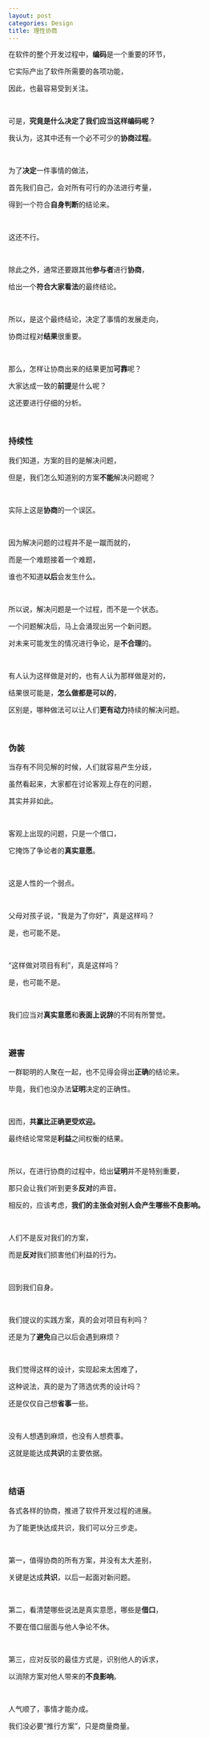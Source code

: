 ```yaml
---
layout: post
categories: Design
title: 理性协商
---
```


在软件的整个开发过程中，**编码**是一个重要的环节，

它实际产出了软件所需要的各项功能，

因此，也最容易受到关注。

<br/>

可是，**究竟是什么决定了我们应当这样编码呢？**

我认为，这其中还有一个必不可少的**协商过程**。

<br/>

为了**决定**一件事情的做法，

首先我们自己，会对所有可行的办法进行考量，

得到一个符合**自身判断**的结论来。

<br/>

这还不行。

<br/>

除此之外，通常还要跟其他**参与者**进行**协商**，

给出一个**符合大家看法**的最终结论。

<br/>

所以，是这个最终结论，决定了事情的发展走向，

协商过程对**结果**很重要。

<br/>

那么，怎样让协商出来的结果更加**可靠**呢？

大家达成一致的**前提**是什么呢？

这还要进行仔细的分析。

<br/>

### 持续性

我们知道，方案的目的是解决问题，

但是，我们怎么知道别的方案**不能**解决问题呢？

<br/>

实际上这是**协商**的一个误区。

<br/>

因为解决问题的过程并不是一蹴而就的，

而是一个难题接着一个难题，

谁也不知道**以后**会发生什么。

<br/>

所以说，解决问题是一个过程，而不是一个状态。

一个问题解决后，马上会涌现出另一个新问题。

对未来可能发生的情况进行争论，是**不合理**的。

<br/>

有人认为这样做是对的，也有人认为那样做是对的，

结果很可能是，**怎么做都是可以的**，

区别是，哪种做法可以让人们**更有动力**持续的解决问题。

<br/>

### 伪装

当存有不同见解的时候，人们就容易产生分歧，

虽然看起来，大家都在讨论客观上存在的问题，

其实并非如此。

<br/>

客观上出现的问题，只是一个借口，

它掩饰了争论者的**真实意愿**。

<br/>

这是人性的一个弱点。

<br/>

父母对孩子说，“我是为了你好”，真是这样吗？

是，也可能不是。

<br/>

“这样做对项目有利”，真是这样吗？

是，也可能不是。

<br/>

我们应当对**真实意愿**和**表面上说辞**的不同有所警觉。

<br/>

### 避害

一群聪明的人聚在一起，也不见得会得出**正确**的结论来。

毕竟，我们也没办法**证明**决定的正确性。

<br/>

因而，**共赢比正确更受欢迎。**

最终结论常常是**利益**之间权衡的结果。

<br/>

所以，在进行协商的过程中，给出**证明**并不是特别重要，

那只会让我们听到更多**反对**的声音。

相反的，应该考虑，**我们的主张会对别人会产生哪些不良影响。**

<br/>

人们不是反对我们的方案，

而是**反对**我们损害他们利益的行为。

<br/>

回到我们自身。

<br/>

我们提议的实践方案，真的会对项目有利吗？

还是为了**避免**自己以后会遇到麻烦？

<br/>

我们觉得这样的设计，实现起来太困难了，

这种说法，真的是为了筛选优秀的设计吗？

还是仅仅自己想**省事**一些。

<br/>

没有人想遇到麻烦，也没有人想费事。

这就是能达成**共识**的主要依据。

<br/>

### 结语

各式各样的协商，推进了软件开发过程的进展。

为了能更快达成共识，我们可以分三步走。

<br/>

第一，值得协商的所有方案，并没有太大差别，

关键是达成**共识**，以后一起面对新问题。

<br/>

第二，看清楚哪些说法是真实意愿，哪些是**借口**，

不要在借口层面与他人争论不休。

<br/>

第三，应对反驳的最佳方式是，识别他人的诉求，

以消除方案对他人带来的**不良影响**。

<br/>

人气顺了，事情才能办成。

我们没必要“推行方案”，只是商量商量。
